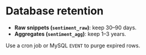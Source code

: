 # Database retention

- **Raw snippets (`sentiment_raw`)**: keep 30–90 days.
- **Aggregates (`sentiment_agg`)**: keep 1–3 years.

Use a cron job or MySQL `EVENT` to purge expired rows.
